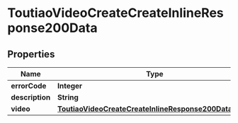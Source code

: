 # ToutiaoVideoCreateCreateInlineResponse200Data

## Properties
Name | Type | Description | Notes
------------ | ------------- | ------------- | -------------
**errorCode** | **Integer** |  | 
**description** | **String** |  | 
**video** | [**ToutiaoVideoCreateCreateInlineResponse200DataVideo**](ToutiaoVideoCreateCreateInlineResponse200DataVideo.md) |  |  [optional]
